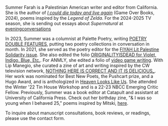 Summer Farah is a Palestinian American writer and editor from California. She is the author of [_I could die today and live again_](https://open-books-a-poem-emporium.myshopify.com/collections/workshops-4-gaza-bookstore/products/w4g-farah-summer-i-could-die-today-live-again) (Game Over Books, 2024), poems inspired by the _Legend of Zelda_. For the 2024-2025 TV season, she is sending out essays about _Supernatural_ at [eveningconversations](https://eveningconversations.substack.com/)

In 2023, Summer was a columnist at Palette Poetry, writing [POETRY DOUBLE FEATURES](https://www.palettepoetry.com/columns/poetry-double-features/), putting two poetry collections in conversation in month. In 2021, she served as the poetry editor for the [FIYAH Lit Palestine Solidarity issue](https://www.fiyahlitmag.com/the-palestine-solidarity-issue/). She also edited the folio [ORIGINALITYISDEAD for Violet, Indigo, Blue, Etc.](https://violetindigoblueetc.com/originalityisdead/). For ANMLY, she edited a folio of [video game writing](https://anmly.org/ap37-a-soft-reset-queer-writers-of-color-on-video-games/). With Lip Manegio, she curated a zine of art and writing inspired by the CW television network, [NOTHING HERE IS CORRECT AND IT IS DELICIOUS_](https://www.gingerbug.press/shop/nothing-here-is-correct-and-it-is-delicious-pre-orders). Her work was nominated for Best New Poets, the Pushcart prize, and a Hugo Award, and is anthologized in [Heaven Looks Like Us](https://www.haymarketbooks.org/books/2527-heaven-looks-like-us). She attended the Winter '22 Tin House Workshop and is a 22-23 NBCC Emerging Critic Fellow. Previously, Summer was a book editor at Catapult and assistant at University of California Press. Check out her birthday zine, "& I was so young when I behaved 25," poems inspired by Mitski, [here](https://ko-fi.com/summabis/shop). 

To inquire about manuscript consultations, book reviews, or readings, please use the contact form. 

